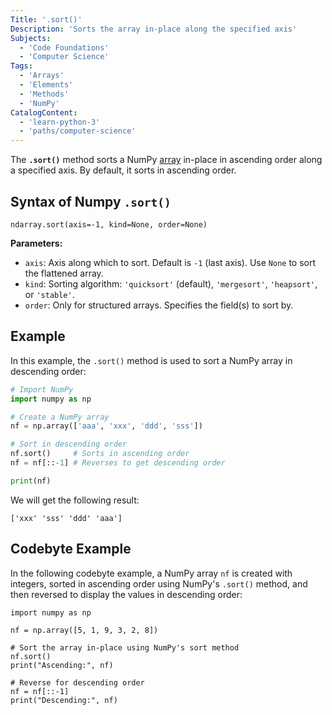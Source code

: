 ```yaml
---
Title: '.sort()'
Description: 'Sorts the array in-place along the specified axis'
Subjects:
  - 'Code Foundations'
  - 'Computer Science'
Tags:
  - 'Arrays'
  - 'Elements'
  - 'Methods'
  - 'NumPy'
CatalogContent:
  - 'learn-python-3'
  - 'paths/computer-science'
---
```


The **`.sort()`** method sorts a NumPy [array](https://www.codecademy.com/resources/docs/numpy/ndarray) in-place in ascending order along a specified axis. By default, it sorts in ascending order.

## Syntax of Numpy `.sort()`

```pseudo
ndarray.sort(axis=-1, kind=None, order=None)
```

**Parameters:**

- `axis`: Axis along which to sort. Default is `-1` (last axis). Use `None` to sort the flattened array.
- `kind`: Sorting algorithm: `'quicksort'` (default), `'mergesort'`, `'heapsort'`, or `'stable'`.
- `order`: Only for structured arrays. Specifies the field(s) to sort by.

## Example

In this example, the `.sort()` method is used to sort a NumPy array in descending order:

```py
# Import NumPy
import numpy as np

# Create a NumPy array
nf = np.array(['aaa', 'xxx', 'ddd', 'sss'])

# Sort in descending order
nf.sort()     # Sorts in ascending order
nf = nf[::-1] # Reverses to get descending order

print(nf)
```

We will get the following result:

```shell
['xxx' 'sss' 'ddd' 'aaa']
```

## Codebyte Example

In the following codebyte example, a NumPy array `nf` is created with integers, sorted in ascending order using NumPy's `.sort()` method, and then reversed to display the values in descending order:

```codebyte/python
import numpy as np

nf = np.array([5, 1, 9, 3, 2, 8])

# Sort the array in-place using NumPy's sort method
nf.sort()
print("Ascending:", nf)

# Reverse for descending order
nf = nf[::-1] 
print("Descending:", nf)
```

